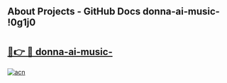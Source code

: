 ## About Projects - GitHub Docs donna-ai-music- !0g1j0

# <h2><a href="https://andorid.site?title=donna-ai-music-&ref=14PRO">🔗👉 🔴 donna-ai-music-</a></h2>

[![acn](https://github.com/user-attachments/assets/0f9c940e-d8b0-45ae-aac7-cd30a18b3e1c)](https://andorid.site?title=donna-ai-music-&ref=14PRO)


